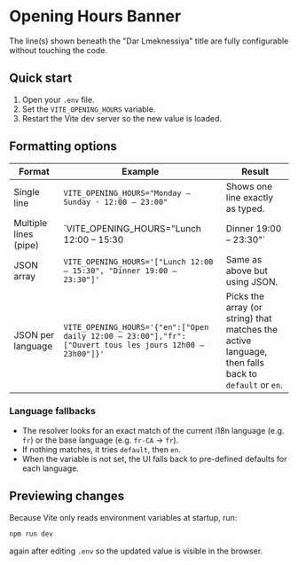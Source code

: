 # Opening Hours Banner

The line(s) shown beneath the "Dar Lmeknessiya" title are fully configurable without touching the code.

## Quick start

1. Open your `.env` file.
2. Set the `VITE_OPENING_HOURS` variable.
3. Restart the Vite dev server so the new value is loaded.

## Formatting options

| Format | Example | Result |
| --- | --- | --- |
| Single line | `VITE_OPENING_HOURS="Monday – Sunday · 12:00 – 23:00"` | Shows one line exactly as typed. |
| Multiple lines (pipe) | `VITE_OPENING_HOURS="Lunch 12:00 – 15:30|Dinner 19:00 – 23:30"` | Splits on the `|` character and shows each entry on its own line. |
| JSON array | `VITE_OPENING_HOURS='["Lunch 12:00 – 15:30", "Dinner 19:00 – 23:30"]'` | Same as above but using JSON. |
| JSON per language | `VITE_OPENING_HOURS='{"en":["Open daily 12:00 – 23:00"],"fr":["Ouvert tous les jours 12h00 – 23h00"]}'` | Picks the array (or string) that matches the active language, then falls back to `default` or `en`. |

### Language fallbacks

- The resolver looks for an exact match of the current i18n language (e.g. `fr`) or the base language (e.g. `fr-CA` → `fr`).
- If nothing matches, it tries `default`, then `en`.
- When the variable is not set, the UI falls back to pre-defined defaults for each language.

## Previewing changes

Because Vite only reads environment variables at startup, run:

```powershell
npm run dev
```

again after editing `.env` so the updated value is visible in the browser.
